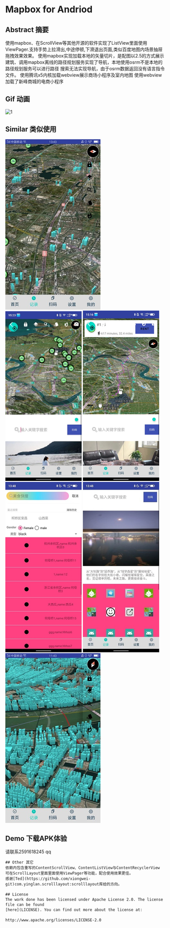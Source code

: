 # Mapbox for Andriod
## Abstract 摘要
使用mapbox、在ScrollView等其他开源的软件实现了ListView里面使用ViewPager.支持手势上拉滑出,中途停顿,下滑退出页面,类似百度地图内场景抽屉拖拽效果效果。
使用mapbox实现加载本地的矢量切片，是配图以2.5的方式展示建筑、调用mapbox离线的路径规划服务实现了导航，本地使用osrm不是本地的路径规划服务可以进行路径
搜索无法实现导航，由于osrm数据返回没有语言指令文件。
使用腾讯x5内核加载webview展示商场小程序及室内地图
使用webview加载了新峰商城的电商小程序

## Gif 动画
![1](https://github.com/yingLanNull/ScrollLayout/blob/master/Show/demo.gif)

## Similar 类似使用
![1](https://github.com/kangkangzmm/mapbox-andriod/blob/main/Show/home.jpg)
![2](https://github.com/kangkangzmm/mapbox-andriod/blob/main/Show/point.jpg)
![3](https://github.com/kangkangzmm/mapbox-andriod/blob/main/Show/nva.jpg)
![2](https://github.com/kangkangzmm/mapbox-andriod/blob/main/Show/scorroll.jpg)
![3](https://github.com/kangkangzmm/mapbox-andriod/blob/main/Show/webviewscorroll.jpg)
![3](https://github.com/kangkangzmm/mapbox-andriod/blob/main/Show/f06de5aca7bd0f7b2162b062c536e01.jpg)



## Demo 下载APK体验
请联系2591618245 qq




```
## Other 其它
依赖内包含重写的ContentScrollView、ContentListView与ContentRecyclerView
可在ScrollLayout里面里面使用ViewPager等功能，配合使用效果更佳。
感谢[Ted](https://github.com/xiongwei-git)com.yinglan.scrolllayout:scrolllayout库给的方向。

## License
The work done has been licensed under Apache License 2.0. The license file can be found
[here](LICENSE). You can find out more about the license at:

http://www.apache.org/licenses/LICENSE-2.0

